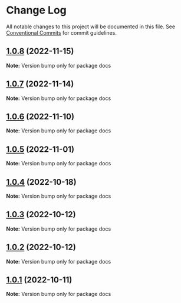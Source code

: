 # Change Log

All notable changes to this project will be documented in this file.
See [Conventional Commits](https://conventionalcommits.org) for commit guidelines.

## [1.0.8](https://github.com/toss/slash/compare/docs@1.0.7...docs@1.0.8) (2022-11-15)

**Note:** Version bump only for package docs





## [1.0.7](https://github.com/toss/slash/compare/docs@1.0.6...docs@1.0.7) (2022-11-14)

**Note:** Version bump only for package docs





## [1.0.6](https://github.com/toss/slash/compare/docs@1.0.5...docs@1.0.6) (2022-11-10)

**Note:** Version bump only for package docs





## [1.0.5](https://github.com/toss/slash/compare/docs@1.0.4...docs@1.0.5) (2022-11-01)

**Note:** Version bump only for package docs





## [1.0.4](https://github.com/toss/slash/compare/docs@1.0.3...docs@1.0.4) (2022-10-18)

**Note:** Version bump only for package docs





## [1.0.3](https://github.com/toss/slash/compare/docs@1.0.2...docs@1.0.3) (2022-10-12)

**Note:** Version bump only for package docs





## [1.0.2](https://github.com/toss/slash/compare/docs@1.0.1...docs@1.0.2) (2022-10-12)

**Note:** Version bump only for package docs





## [1.0.1](https://github.com/toss/slash/compare/docs@1.0.0...docs@1.0.1) (2022-10-11)

**Note:** Version bump only for package docs
